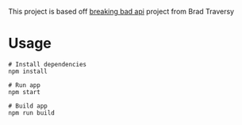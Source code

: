 This project is based off [breaking bad api](https://breakingbadapi.com/documentation) project from Brad Traversy

# Usage

```
# Install dependencies
npm install
```

```
# Run app
npm start
```

```
# Build app
npm run build
```
